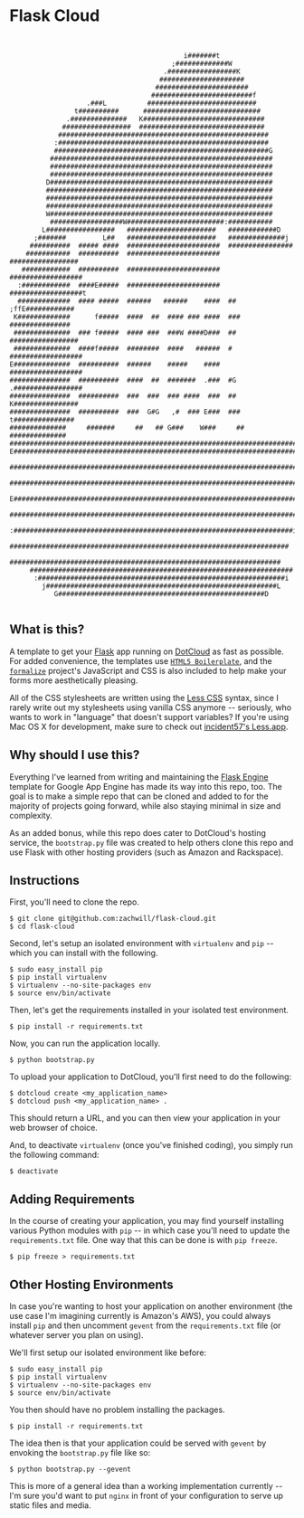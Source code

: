 Flask Cloud
============

<pre><code>

                                           i#######t                       
                                        ;#############W                    
                                      .#################K                  
                                     #####################                 
                                    #######################                
                                   #########################f              
                   .###L          ###########################              
                t##########      #############################             
              .##############   K##############################            
             #################  ###############################            
            ####################################################           
           :####################################################           
           #####################################################G          
          #######################################################          
          #######################################################          
          #######################################################          
         D#######################################################          
         ########################################################          
         ########################################################          
         ########################################################          
         W#######################################################          
          ##################W########################:###########          
        L#################   ######################   ############D        
      ;#######         L##   ######################   ##############j      
     ##########  ##### ####  #######################  ################     
    ###########  ##########  #######################  #################    
   ############  ##########  #######################  ##################   
  :############  ####E#####  #######################  ##################t  
  #############  #### #####  ######   ######    ####  ## ;ffE############  
 K#############      f#####  ####  ##  #### ### ####  ###  ############### 
 ##############  ### f#####  #### ###  ###W ####D###  ## ################# 
 ##############  ####f#####  ########  ####   ######  # ################## 
E##############  ##########  ######    #####    ####     ##################
###############  ##########  ####  ##  #######  .###  #G .#################
###############  ##########  ###  ###  ### ####  ###  ##  K################
###############  ##########  ###  G#G   ,#  ### E###  ###  t###############
##############     #######     ##   ## G###    W###     ##   ##############
###########################################################################
E##########################################################################
 ######################################################################### 
 ######################################################################### 
 E######################################################################## 
  #######################################################################  
  :#####################################################################i  
   #####################################################################   
    ###################################################################    
     #################################################################     
      :#############################################################i      
        j#########################################################L        
           G###################################################D    

</code></pre>


What is this?
-------------

A template to get your [Flask](http://flask.pocoo.org/) app running on
[DotCloud](https://www.dotcloud.com/) as fast as possible. For added
convenience, the templates use [`HTML5
Boilerplate`](https://github.com/paulirish/html5-boilerplate), and the
[`formalize`](http://formalize.me/) project's JavaScript and CSS is also
included to help make your forms more aesthetically pleasing.

All of the CSS stylesheets are written using the [Less
CSS](http://lesscss.org/) syntax, since I rarely write out my
stylesheets using vanilla CSS anymore -- seriously, who wants to work in
"language" that doesn't support variables? If you're using Mac OS X for
development, make sure to check out [incident57's
Less.app](http://incident57.com/less/).


Why should I use this?
----------------------

Everything I've learned from writing and maintaining the [Flask
Engine](https://github.com/zachwill/flask-engine) template for Google
App Engine has made its way into this repo, too. The goal is to make a
simple repo that can be cloned and added to for the majority of projects
going forward, while also staying minimal in size and complexity.

As an added bonus, while this repo does cater to DotCloud's hosting
service, the `bootstrap.py` file was created to help others clone this
repo and use Flask with other hosting providers (such as Amazon and
Rackspace).


Instructions
------------

First, you'll need to clone the repo.

    $ git clone git@github.com:zachwill/flask-cloud.git
    $ cd flask-cloud

Second, let's setup an isolated environment with `virtualenv` and `pip`
-- which you can install with the following.

    $ sudo easy_install pip
    $ pip install virtualenv
    $ virtualenv --no-site-packages env
    $ source env/bin/activate

Then, let's get the requirements installed in your isolated test
environment.

    $ pip install -r requirements.txt

Now, you can run the application locally.

    $ python bootstrap.py

To upload your application to DotCloud, you'll first need to do the
following:

    $ dotcloud create <my_application_name>
    $ dotcloud push <my_application_name> .

This should return a URL, and you can then view your application in
your web browser of choice.

And, to deactivate `virtualenv` (once you've finished coding), you
simply run the following command:

    $ deactivate


Adding Requirements
-------------------

In the course of creating your application, you may find yourself
installing various Python modules with `pip` -- in which case you'll
need to update the `requirements.txt` file. One way that this can be
done is with `pip freeze`.

    $ pip freeze > requirements.txt


Other Hosting Environments
--------------------------

In case you're wanting to host your application on another environment
(the use case I'm imagining currently is Amazon's AWS), you could always
install `pip` and then uncomment `gevent` from the `requirements.txt`
file (or whatever server you plan on using).

We'll first setup our isolated environment like before:

    $ sudo easy_install pip
    $ pip install virtualenv
    $ virtualenv --no-site-packages env
    $ source env/bin/activate

You then should have no problem installing the packages.

    $ pip install -r requirements.txt

The idea then is that your application could be served with `gevent` by
envoking the `bootstrap.py` file like so:

    $ python bootstrap.py --gevent

This is more of a general idea than a working implementation currently
-- I'm sure you'd want to put `nginx` in front of your configuration to
serve up static files and media.
